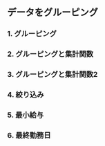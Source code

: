## データをグルーピング

### 1. グルーピング


### 2. グルーピングと集計関数


### 3. グルーピングと集計関数2


### 4. 絞り込み


### 5. 最小給与


### 6. 最終勤務日


